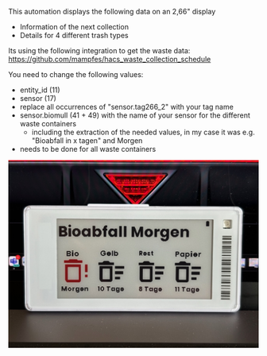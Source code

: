 This automation displays the following data on an 2,66" display
* Information of the next collection
* Details for 4 different trash types

Its using the following integration to get the waste data: https://github.com/mampfes/hacs_waste_collection_schedule

You need to change the following values:
* entity_id (11)
* sensor (17)
* replace all occurrences of "sensor.tag266_2" with your tag name
* sensor.biomull (41 + 49) with the name of your sensor for the different waste containers 
  * including the extraction of the needed values, in my case it was e.g. "Bioabfall in x tagen" and Morgen
* needs to be done for all waste containers


![trashtag.jpeg](trashtag.jpeg)
